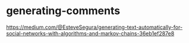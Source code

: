 # generating-comments
https://medium.com/@EsteveSegura/generating-text-automatically-for-social-networks-with-algorithms-and-markov-chains-36eb1ef287e8
